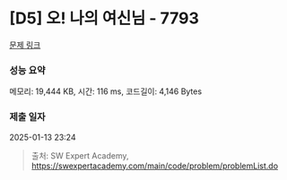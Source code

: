 # [D5] 오! 나의 여신님 - 7793 

[문제 링크](https://swexpertacademy.com/main/code/problem/problemDetail.do?contestProbId=AWsBQpPqMNMDFARG) 

### 성능 요약

메모리: 19,444 KB, 시간: 116 ms, 코드길이: 4,146 Bytes

### 제출 일자

2025-01-13 23:24



> 출처: SW Expert Academy, https://swexpertacademy.com/main/code/problem/problemList.do